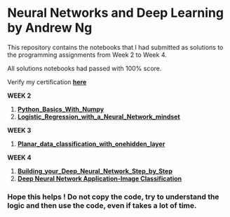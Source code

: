 # Neural Networks and Deep Learning by Andrew Ng

This repository contains the notebooks that I had submitted as solutions to the programming assignments from Week 2 to Week 4.

All solutions notebooks had passed with 100% score.

Verify my certification **[here](https://www.coursera.org/account/accomplishments/verify/XJGX24B6ZYLC)**

**WEEK 2**

1. **[Python_Basics_With_Numpy](https://github.com/BALaka-18/Neural-Networks-and-Deep-Learning/blob/main/Week%202/Python_Basics_With_Numpy_v3a.ipynb)**
2. **[Logistic_Regression_with_a_Neural_Network_mindset](https://github.com/BALaka-18/Neural-Networks-and-Deep-Learning/blob/main/Week%202/Logistic_Regression_with_a_Neural_Network_mindset_v6a.ipynb)**

**WEEK 3**

1. **[Planar_data_classification_with_onehidden_layer](https://github.com/BALaka-18/Neural-Networks-and-Deep-Learning/blob/main/Week%203/Planar_data_classification_with_onehidden_layer_v6c.ipynb)**

**WEEK 4**

1. **[Building_your_Deep_Neural_Network_Step_by_Step](https://github.com/BALaka-18/Neural-Networks-and-Deep-Learning/blob/main/Week%204/Building%20your%20Deep%20Neural%20Network-Step%20by%20Step/Building_your_Deep_Neural_Network_Step_by_Step_v8a.ipynb)**
2. **[Deep Neural Network Application-Image Classification](https://github.com/BALaka-18/Neural-Networks-and-Deep-Learning/blob/main/Week%204/Deep%20Neural%20Network%20Application-Image%20Classification/Deep%2BNeural%2BNetwork%2B-%2BApplication%2Bv8.ipynb)**


### **Hope this helps ! Do not copy the code, try to understand the logic and then use the code, even if takes a lot of time.**
